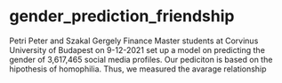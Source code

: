 # gender_prediction_friendship
Petri Peter and
Szakal Gergely Finance Master students at
Corvinus University of Budapest on 
9-12-2021 set up a
model on predicting the gender of 3,617,465 social media profiles. Our pediciton is based on the hipothesis of homophilia. Thus, we measured the avarage relationship
